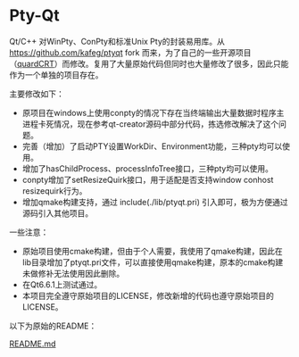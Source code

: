 # Pty-Qt

Qt/C++ 对WinPty、ConPty和标准Unix Pty的封装易用库。从 https://github.com/kafeg/ptyqt fork 而来，为了自己的一些开源项目（[quardCRT](https://github.com/QQxiaoming/quardCRT.git)）而修改。复用了大量原始代码但同时也大量修改了很多，因此只能作为一个单独的项目存在。

主要修改如下：

- 原项目在windows上使用conpty的情况下存在当终端输出大量数据时程序主进程卡死情况，现在参考qt-creator源码中部分代码，拣选修改解决了这个问题。
- 完善（增加）了启动PTY设置WorkDir、Environment功能，三种pty均可以使用。
- 增加了hasChildProcess、processInfoTree接口，三种pty均可以使用。
- conpty增加了setResizeQuirk接口，用于适配是否支持window conhost resizequirk行为。
- 增加qmake构建支持，通过 include(./lib/ptyqt.pri) 引入即可，极为方便通过源码引入其他项目。

一些注意：

- 原始项目使用cmake构建，但由于个人需要，我使用了qmake构建，因此在lib目录增加了ptyqt.pri文件，可以直接使用qmake构建，原本的cmake构建未做修补无法使用因此删除。
- 在Qt6.6.1上测试通过。
- 本项目完全遵守原始项目的LICENSE，修改新增的代码也遵守原始项目的LICENSE。

以下为原始的README：

[README.md](./README-ptyqt.md)
